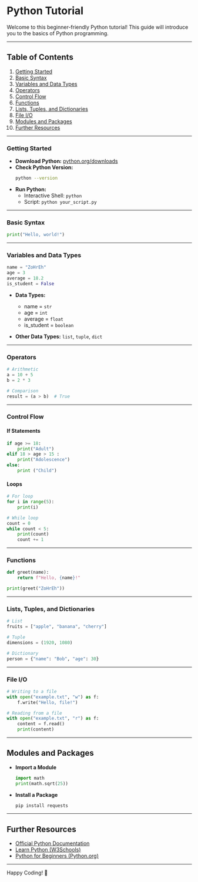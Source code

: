 
# Python Tutorial

Welcome to this beginner-friendly Python tutorial! This guide will introduce you to the basics of Python programming.

---

## Table of Contents

1. [Getting Started](#getting-started)
2. [Basic Syntax](#basic-syntax)
3. [Variables and Data Types](#variables-and-data-types)
4. [Operators](#operators)
5. [Control Flow](#control-flow)
6. [Functions](#functions)
7. [Lists, Tuples, and Dictionaries](#lists-tuples-and-dictionaries)
8. [File I/O](#file-io)
9. [Modules and Packages](#modules-and-packages)
10. [Further Resources](#further-resources)

---

### Getting Started

- **Download Python:** [python.org/downloads](https://www.python.org/downloads/)
- **Check Python Version:**
  ```bash
  python --version
  ```
- **Run Python:**
  - Interactive Shell: `python`
  - Script: `python your_script.py`

---

### Basic Syntax

```python
print("Hello, world!")
```

---

### Variables and Data Types

```python
name = "ZoHrEh"
age = 3
average = 18.2
is_student = False
```

- **Data Types:**
	- name = `str`
	-  age = `int`
	- average = `float`
	- is_student = `boolean`

- **Other Data Types:** `list`, `tuple`, `dict` 

---

### Operators

```python
# Arithmetic
a = 10 + 5
b = 2 * 3

# Comparison
result = (a > b)  # True
```

---

### Control Flow

#### If Statements

```python
if age >= 18:
    print("Adult")
elif 18 > age > 15 :
    print("Adolescence")
else:
    print ("Child")
```

#### Loops

```python
# For loop
for i in range(5):
    print(i)

# While loop
count = 0
while count < 5:
    print(count)
    count += 1
```

---

### Functions

```python
def greet(name):
    return f"Hello, {name}!"

print(greet("ZoHrEh"))
```

---

### Lists, Tuples, and Dictionaries

```python
# List
fruits = ["apple", "banana", "cherry"]

# Tuple
dimensions = (1920, 1080)

# Dictionary
person = {"name": "Bob", "age": 30}
```

---

### File I/O

```python
# Writing to a file
with open("example.txt", "w") as f:
    f.write("Hello, file!")

# Reading from a file
with open("example.txt", "r") as f:
    content = f.read()
    print(content)
```

---

## Modules and Packages

- **Import a Module**
  ```python
  import math
  print(math.sqrt(25))
  ```
- **Install a Package**
  ```bash
  pip install requests
  ```

---

## Further Resources

- [Official Python Documentation](https://docs.python.org/3/)
- [Learn Python (W3Schools)](https://www.w3schools.com/python/)
- [Python for Beginners (Python.org)](https://www.python.org/about/gettingstarted/)

---

Happy Coding! 🎉

